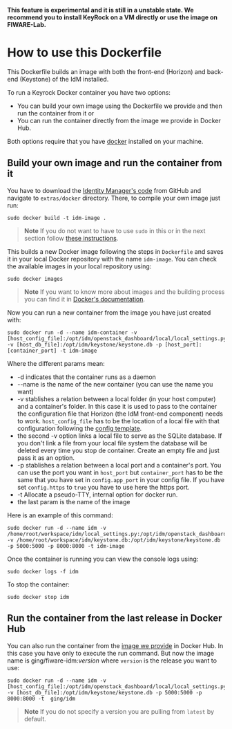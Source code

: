 **This feature is experimental and it is still in a unstable state. We recommend you to install KeyRock on a VM directly or use the image on FIWARE-Lab.**

# How to use this Dockerfile

This Dockerfile builds an image with both the front-end (Horizon) and back-end (Keystone) of the IdM installed.

To run a Keyrock Docker container you have two options: 

- You can build your own image using the Dockerfile we provide and then run the container from it or
- You can run the container directly from the image we provide in Docker Hub.

Both options require that you have [docker](https://docs.docker.com/installation/) installed on your machine.

## Build your own image and run the container from it

You have to download the [Identity Manager's code](https://github.com/ging/fiware-idm) from GitHub and navigate to `extras/docker` directory. There, to compile your own image just run:

	sudo docker build -t idm-image .


> **Note**
> If you do not want to have to use `sudo` in this or in the next section follow [these instructions](https://docs.docker.com/installation/ubuntulinux/#create-a-docker-group).

This builds a new Docker image following the steps in `Dockerfile` and saves it in your local Docker repository with the name `idm-image`. You can check the available images in your local repository using: 

	sudo docker images


> **Note**
> If you want to know more about images and the building process you can find it in [Docker's documentation](https://docs.docker.com/userguide/dockerimages/).

Now you can run a new container from the image you have just created with:


	sudo docker run -d --name idm-container -v [host_config_file]:/opt/idm/openstack_dashboard/local/local_settings.py -v [host_db_file]:/opt/idm/keystone/keystone.db -p [host_port]:[container_port] -t idm-image


Where the different params mean: 

* -d indicates that the container runs as a daemon
* --name is the name of the new container (you can use the name you want)
* -v stablishes a relation between a local folder (in your host computer) and a container's folder. In this case it is used to pass to the container the configuration file that Horizon (the IdM front-end component) needs to work. `host_config_file` has to be the location of a local file with that configuration following the [config template](https://github.com/ging/horizon/blob/master/openstack_dashboard/local/local_settings.py.example).
* the second -v option links a local file to serve as the SQLite database. If you don't link a file from your local file system the database will be deleted every time you stop de container. Create an empty file and just pass it as an option.
* -p stablishes a relation between a local port and a container's port. You can use the port you want in `host_port` but `container_port` has to be the same that you have set in `config.app_port` in your config file. If you have set `config.https` to `true` you have to use here the https port.
* -t Allocate a pseudo-TTY, internal option for docker run.
* the last param is the name of the image


Here is an example of this command:

	sudo docker run -d --name idm -v /home/root/workspace/idm/local_settings.py:/opt/idm/openstack_dashboard/local/local_settings.py -v /home/root/workspace/idm/keystone.db:/opt/idm/keystone/keystone.db -p 5000:5000 -p 8000:8000 -t idm-image

Once the container is running you can view the console logs using: 

	sudo docker logs -f idm


To stop the container:

	sudo docker stop idm



## Run the container from the last release in Docker Hub

You can also run the container from the [image we provide](https://hub.docker.com/r/ging/fiware-idm/) in Docker Hub. In this case you have only to execute the run command. But now the image name is ging/fiware-idm:*version* where `version` is the release you want to use:

	sudo docker run -d --name idm -v [host_config_file]:/opt/idm/openstack_dashboard/local/local_settings.py -v [host_db_file]:/opt/idm/keystone/keystone.db -p 5000:5000 -p 8000:8000 -t  ging/idm

> **Note**
> If you do not specify a version you are pulling from `latest` by default.